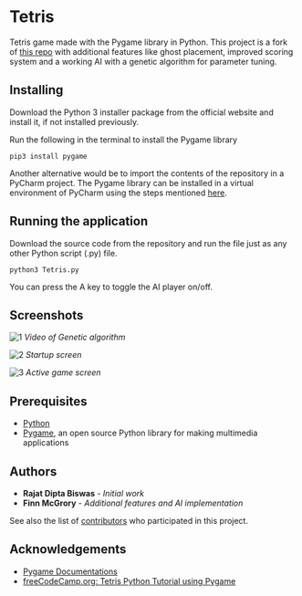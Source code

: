 # Tetris
Tetris game made with the Pygame library in Python. This project is a fork of [this repo](https://github.com/rajatdiptabiswas/tetris-pygame) with additional features like ghost placement, improved scoring system and a working AI with a genetic algorithm for parameter tuning.

## Installing
Download the Python 3 installer package from the official website and install it, if not installed previously.

Run the following in the terminal to install the Pygame library
```
pip3 install pygame
```

Another alternative would be to import the contents of the repository in a PyCharm project.
The Pygame library can be installed in a virtual environment of PyCharm using the steps mentioned [here](https://www.jetbrains.com/help/pycharm/installing-uninstalling-and-upgrading-packages.html).

## Running the application
Download the source code from the repository and run the file just as any other Python script (.py) file.
```
python3 Tetris.py
```
You can press the A key to toggle the AI player on/off.
## Screenshots

![1](https://github.com/user-attachments/assets/7d85d864-a730-40ea-9548-d804ed9ac3a9)
*Video of Genetic algorithm*

![2](https://github.com/rajatdiptabiswas/tetris-pygame/blob/master/screenshot-start.png)
*Startup screen*

![3](https://github.com/rajatdiptabiswas/tetris-pygame/blob/master/screenshot-active.png)
*Active game screen*


## Prerequisites
* [Python](https://www.python.org)
* [Pygame](https://www.pygame.org/wiki/GettingStarted), an open source Python library for making multimedia applications

## Authors

* **Rajat Dipta Biswas** - *Initial work*
* **Finn McGrory** - *Additional features and AI implementation*

See also the list of [contributors](https://github.com/rajatdiptabiswas/tetris-pygame/graphs/contributors) who participated in this project.


## Acknowledgements
* [Pygame Documentations](https://www.pygame.org/docs/)
* [freeCodeCamp.org: Tetris Python Tutorial using Pygame](https://www.freecodecamp.org/news/beaucarnes/tetris-python-tutorial-pygame--t3tR1spY6)
